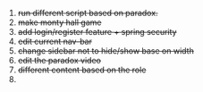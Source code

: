 1. <s> run different script based on paradox.</s>
2. <s>make monty hall game
5. <s>add login/register feature + spring security</s>
3. edit current nav-bar
4. change sidebar not to hide/show base on width
6. edit the paradox video
7. different content based on the role
8. 